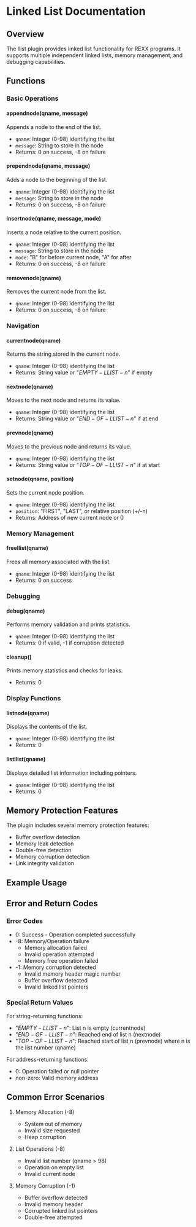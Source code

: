 # Linked List Documentation

## Overview
The llist plugin provides linked list functionality for REXX programs. It supports multiple independent linked lists, memory management, and debugging capabilities.

## Functions

### Basic Operations

#### appendnode(qname, message)
Appends a node to the end of the list.
- `qname`: Integer (0-98) identifying the list
- `message`: String to store in the node
- Returns: 0 on success, -8 on failure

#### prependnode(qname, message)
Adds a node to the beginning of the list.
- `qname`: Integer (0-98) identifying the list
- `message`: String to store in the node
- Returns: 0 on success, -8 on failure

#### insertnode(qname, message, mode)
Inserts a node relative to the current position.
- `qname`: Integer (0-98) identifying the list
- `message`: String to store in the node
- `mode`: "B" for before current node, "A" for after
- Returns: 0 on success, -8 on failure

#### removenode(qname)
Removes the current node from the list.
- `qname`: Integer (0-98) identifying the list
- Returns: 0 on success, -8 on failure

### Navigation

#### currentnode(qname)
Returns the string stored in the current node.
- `qname`: Integer (0-98) identifying the list
- Returns: String value or "$EMPTY-LLIST-n$" if empty

#### nextnode(qname)
Moves to the next node and returns its value.
- `qname`: Integer (0-98) identifying the list
- Returns: String value or "$END-OF-LLIST-n$" if at end

#### prevnode(qname)
Moves to the previous node and returns its value.
- `qname`: Integer (0-98) identifying the list
- Returns: String value or "$TOP-OF-LLIST-n$" if at start

#### setnode(qname, position)
Sets the current node position.
- `qname`: Integer (0-98) identifying the list
- `position`: "FIRST", "LAST", or relative position (+/-n)
- Returns: Address of new current node or 0

### Memory Management

#### freellist(qname)
Frees all memory associated with the list.
- `qname`: Integer (0-98) identifying the list
- Returns: 0 on success

### Debugging

#### debug(qname)
Performs memory validation and prints statistics.
- `qname`: Integer (0-98) identifying the list
- Returns: 0 if valid, -1 if corruption detected

#### cleanup()
Prints memory statistics and checks for leaks.
- Returns: 0

### Display Functions

#### listnode(qname)
Displays the contents of the list.
- `qname`: Integer (0-98) identifying the list
- Returns: 0

#### listllist(qname)
Displays detailed list information including pointers.
- `qname`: Integer (0-98) identifying the list
- Returns: 0

## Memory Protection Features

The plugin includes several memory protection features:
- Buffer overflow detection
- Memory leak detection
- Double-free detection
- Memory corruption detection
- Link integrity validation

## Example Usage 

## Error and Return Codes

### Error Codes
- 0: Success - Operation completed successfully
- -8: Memory/Operation failure
  - Memory allocation failed
  - Invalid operation attempted
  - Memory free operation failed
- -1: Memory corruption detected
  - Invalid memory header magic number
  - Buffer overflow detected
  - Invalid linked list pointers

### Special Return Values
For string-returning functions:
- "$EMPTY-LLIST-n$": List n is empty (currentnode)
- "$END-OF-LLIST-n$": Reached end of list n (nextnode)
- "$TOP-OF-LLIST-n$": Reached start of list n (prevnode)
where n is the list number (qname)

For address-returning functions:
- 0: Operation failed or null pointer
- non-zero: Valid memory address

## Common Error Scenarios
1. Memory Allocation (-8)
   - System out of memory
   - Invalid size requested
   - Heap corruption

2. List Operations (-8)
   - Invalid list number (qname > 98)
   - Operation on empty list
   - Invalid current node

3. Memory Corruption (-1)
   - Buffer overflow detected
   - Invalid memory header
   - Corrupted linked list pointers
   - Double-free attempted